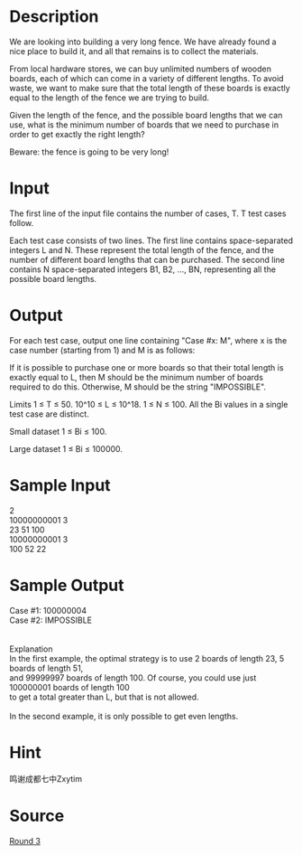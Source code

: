 
# Description

<div class="content">We are looking into building a very long fence. We have already found a nice place to build it, and all that remains is to collect the materials. 

From local hardware stores, we can buy unlimited numbers of wooden boards, each of which can come in a variety of different lengths. To avoid waste, we want to make sure that the total length of these boards is exactly equal to the length of the fence we are trying to build. 

Given the length of the fence, and the possible board lengths that we can use, what is the minimum number of boards that we need to purchase in order to get exactly the right length?

Beware: the fence is going to be very long!

</div>

# Input

<div class="content">The first line of the input file contains the number of cases, T. T test cases follow. 

Each test case consists of two lines. The first line contains space-separated integers L and N. These represent the total length of the fence, and the number of different board lengths that can be purchased. The second line contains N space-separated integers B1, B2, ..., BN, representing all the possible board lengths. 

</div>

# Output

<div class="content">For each test case, output one line containing &#34;Case #x: M&#34;,
 where x is the case number (starting from 1) and M is as follows: 

If it is possible to purchase one or more boards so that their total length is exactly equal to L, 
then M should be the minimum number of boards required to do this. 
Otherwise, M should be the string &#34;IMPOSSIBLE&#34;. 

Limits
1 ≤ T ≤ 50.
10^10 ≤ L ≤ 10^18.
1 ≤ N ≤ 100.
All the Bi values in a single test case are distinct.


Small dataset
1 ≤ Bi ≤ 100.


Large dataset
1 ≤ Bi ≤ 100000.

</div>

# Sample Input

<div class="content"><span class="sampledata">2<br/>
10000000001 3<br/>
23 51 100<br/>
10000000001 3<br/>
100 52 22 <br/>
</span></div>

# Sample Output

<div class="content"><span class="sampledata">Case #1: 100000004<br/>
Case #2: IMPOSSIBLE<br/>
<br/>
 <br/>
Explanation<br/>
In the first example, the optimal strategy is to use 2 boards of length 23, 5 boards of length 51,<br/>
 and 99999997 boards of length 100. Of course, you could use just 100000001 boards of length 100 <br/>
to get a total greater than L, but that is not allowed.<br/>
<br/>
In the second example, it is only possible to get even lengths.<br/>
</span></div>

# Hint

<div class="content"><p>鸣谢成都七中Zxytim</p></div>

# Source

<div class="content"><p><a href="problemset.php?search=Round 3">Round 3</a></p></div>

